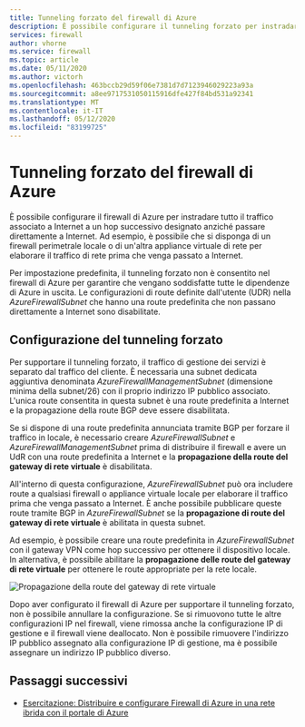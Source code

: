```yaml
---
title: Tunneling forzato del firewall di Azure
description: È possibile configurare il tunneling forzato per instradare il traffico associato a Internet a un firewall aggiuntivo o a un'appliance virtuale di rete per un'ulteriore elaborazione.
services: firewall
author: vhorne
ms.service: firewall
ms.topic: article
ms.date: 05/11/2020
ms.author: victorh
ms.openlocfilehash: 463bccb29d59f06e7381d7d7123946029223a93a
ms.sourcegitcommit: a8ee9717531050115916dfe427f84bd531a92341
ms.translationtype: MT
ms.contentlocale: it-IT
ms.lasthandoff: 05/12/2020
ms.locfileid: "83199725"
---
```

# <a name="azure-firewall-forced-tunneling"></a>Tunneling forzato del firewall di Azure

È possibile configurare il firewall di Azure per instradare tutto il traffico associato a Internet a un hop successivo designato anziché passare direttamente a Internet. Ad esempio, è possibile che si disponga di un firewall perimetrale locale o di un'altra appliance virtuale di rete per elaborare il traffico di rete prima che venga passato a Internet.

Per impostazione predefinita, il tunneling forzato non è consentito nel firewall di Azure per garantire che vengano soddisfatte tutte le dipendenze di Azure in uscita. Le configurazioni di route definite dall'utente (UDR) nella *AzureFirewallSubnet* che hanno una route predefinita che non passano direttamente a Internet sono disabilitate.

## <a name="forced-tunneling-configuration"></a>Configurazione del tunneling forzato

Per supportare il tunneling forzato, il traffico di gestione dei servizi è separato dal traffico del cliente. È necessaria una subnet dedicata aggiuntiva denominata *AzureFirewallManagementSubnet* (dimensione minima della subnet/26) con il proprio indirizzo IP pubblico associato. L'unica route consentita in questa subnet è una route predefinita a Internet e la propagazione della route BGP deve essere disabilitata.

Se si dispone di una route predefinita annunciata tramite BGP per forzare il traffico in locale, è necessario creare *AzureFirewallSubnet* e *AzureFirewallManagementSubnet* prima di distribuire il firewall e avere un UdR con una route predefinita a Internet e la **propagazione della route del gateway di rete virtuale** è disabilitata.

All'interno di questa configurazione, *AzureFirewallSubnet* può ora includere route a qualsiasi firewall o appliance virtuale locale per elaborare il traffico prima che venga passato a Internet. È anche possibile pubblicare queste route tramite BGP in *AzureFirewallSubnet* se la **propagazione di route del gateway di rete virtuale** è abilitata in questa subnet.

Ad esempio, è possibile creare una route predefinita in *AzureFirewallSubnet* con il gateway VPN come hop successivo per ottenere il dispositivo locale. In alternativa, è possibile abilitare la **propagazione delle route del gateway di rete virtuale** per ottenere le route appropriate per la rete locale.

![Propagazione della route del gateway di rete virtuale](media/forced-tunneling/route-propagation.png)

Dopo aver configurato il firewall di Azure per supportare il tunneling forzato, non è possibile annullare la configurazione. Se si rimuovono tutte le altre configurazioni IP nel firewall, viene rimossa anche la configurazione IP di gestione e il firewall viene deallocato. Non è possibile rimuovere l'indirizzo IP pubblico assegnato alla configurazione IP di gestione, ma è possibile assegnare un indirizzo IP pubblico diverso.

## <a name="next-steps"></a>Passaggi successivi

- [Esercitazione: Distribuire e configurare Firewall di Azure in una rete ibrida con il portale di Azure](tutorial-hybrid-portal.md)
